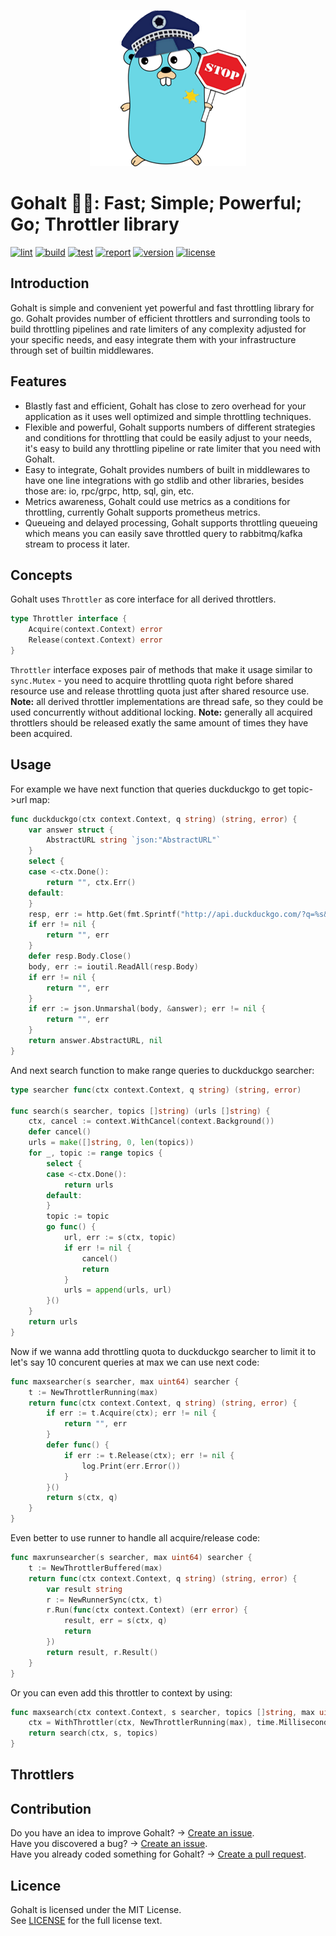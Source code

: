 <p align="center">
    <img src="https://raw.githubusercontent.com/1pkg/gohalt/master/gopher.png" alt="gohalt"/>
</p>

# Gohalt 👮‍♀️: Fast; Simple; Powerful; Go; Throttler library

[![lint](https://github.com/1pkg/gohalt/workflows/lint/badge.svg)](https://github.com/1pkg/gohalt/actions?query=workflow%3Alint+branch%3Amaster+)
[![build](https://github.com/1pkg/gohalt/workflows/build/badge.svg)](https://github.com/1pkg/gohalt/actions?query=workflow%3Abuild+branch%3Amaster+)
[![test](https://github.com/1pkg/gohalt/workflows/test/badge.svg)](https://github.com/1pkg/gohalt/actions?query=workflow%3Atest+branch%3Amaster+)
[![report](https://goreportcard.com/badge/github.com/1pkg/gohalt)](https://goreportcard.com/report/github.com/1pkg/gohalt)
[![version](https://img.shields.io/github/go-mod/go-version/1pkg/gohalt)](https://github.com/1pkg/gohalt/blob/master/go.mod)
[![license](https://img.shields.io/github/license/1pkg/gohalt)](LICENSE)

## Introduction

Gohalt is simple and convenient yet powerful and fast throttling library for go. Gohalt provides number of efficient throttlers and surronding tools to build throttling pipelines and rate limiters of any complexity adjusted for your specific needs, and easy integrate them with your infrastructure through set of builtin middlewares.

## Features

- Blastly fast and efficient, Gohalt has close to zero overhead for your application as it uses well optimized and simple throttling techniques.
- Flexible and powerful, Gohalt supports numbers of different strategies and conditions for throttling that could be easily adjust to your needs, it's easy to build any throttling pipeline or rate limiter that you need with Gohalt.
- Easy to integrate, Gohalt provides numbers of built in middlewares to have one line integrations with go stdlib and other libraries, besides those are: io, rpc/grpc, http, sql, gin, etc.
- Metrics awareness, Gohalt could use metrics as a conditions for throttling, currently Gohalt supports prometheus metrics.
- Queueing and delayed processing, Gohalt supports throttling queueing which means you can easily save throttled query to rabbitmq/kafka stream to process it later.

## Concepts

Gohalt uses `Throttler` as core interface for all derived throttlers.
```go
type Throttler interface {
	Acquire(context.Context) error
	Release(context.Context) error
}
```
`Throttler` interface exposes pair of methods that make it usage similar to `sync.Mutex` - you need to acquire throttling quota right before shared resource use and release throttling quota just after shared resource use. **Note:** all derived throttler implementations are thread safe, so they could be used concurrently without additional locking. **Note:** generally all acquired throttlers should be released exatly the same amount of times they have been acquired.

## Usage 

For example we have next function that queries duckduckgo to get topic->url map: 
```go
func duckduckgo(ctx context.Context, q string) (string, error) {
	var answer struct {
		AbstractURL string `json:"AbstractURL"`
	}
	select {
	case <-ctx.Done():
		return "", ctx.Err()
	default:
	}
	resp, err := http.Get(fmt.Sprintf("http://api.duckduckgo.com/?q=%s&format=json", q))
	if err != nil {
		return "", err
	}
	defer resp.Body.Close()
	body, err := ioutil.ReadAll(resp.Body)
	if err != nil {
		return "", err
	}
	if err := json.Unmarshal(body, &answer); err != nil {
		return "", err
	}
	return answer.AbstractURL, nil
}
```

And next search function to make range queries to duckduckgo searcher:

```go
type searcher func(ctx context.Context, q string) (string, error)

func search(s searcher, topics []string) (urls []string) {
	ctx, cancel := context.WithCancel(context.Background())
	defer cancel()
	urls = make([]string, 0, len(topics))
	for _, topic := range topics {
		select {
		case <-ctx.Done():
			return urls
		default:
		}
		topic := topic
		go func() {
			url, err := s(ctx, topic)
			if err != nil {
				cancel()
				return
			}
			urls = append(urls, url)
		}()
	}
	return urls
}
```

Now if we wanna add throttling quota to duckduckgo searcher to limit it to let's say 10 concurent queries at max we can use next code:

```go
func maxsearcher(s searcher, max uint64) searcher {
	t := NewThrottlerRunning(max)
	return func(ctx context.Context, q string) (string, error) {
		if err := t.Acquire(ctx); err != nil {
			return "", err
		}
		defer func() {
			if err := t.Release(ctx); err != nil {
				log.Print(err.Error())
			}
		}()
		return s(ctx, q)
	}
}
```

Even better to use runner to handle all acquire/release code:

```go
func maxrunsearcher(s searcher, max uint64) searcher {
	t := NewThrottlerBuffered(max)
	return func(ctx context.Context, q string) (string, error) {
		var result string
		r := NewRunnerSync(ctx, t)
		r.Run(func(ctx context.Context) (err error) {
			result, err = s(ctx, q)
			return
		})
		return result, r.Result()
	}
}
```

Or you can even add this throttler to context by using:

```go
func maxsearch(ctx context.Context, s searcher, topics []string, max uint64) (urls []string) {
	ctx = WithThrottler(ctx, NewThrottlerRunning(max), time.Millisecond)
	return search(ctx, s, topics)
}
```

## Throttlers


## Contribution

Do you have an idea to improve Gohalt? -> [Create an issue](https://github.com/1pkg/gohalt/issues/new/choose).  
Have you discovered a bug? -> [Create an issue](https://github.com/1pkg/gohalt/issues/new/choose).  
Have you already coded something for Gohalt? -> [Create a pull request](https://github.com/1pkg/gohalt/compare).

## Licence

Gohalt is licensed under the MIT License.  
See [LICENSE](LICENSE) for the full license text.

